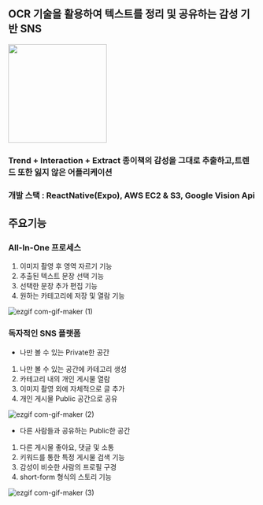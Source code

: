 
## OCR 기술을 활용하여 텍스트를 정리 및 공유하는 감성 기반 SNS
<img src="https://ifh.cc/g/kK1JLJ.png" width="200px" height="200px">


### Trend + Interaction + Extract 종이책의 감성을 그대로 추출하고,트렌드 또한 잃지 않은 어플리케이션
### 개발 스택 : ReactNative(Expo), AWS EC2 & S3, Google Vision Api

## 주요기능
### All-In-One 프로세스
1. 이미지 촬영 후 영역 자르기 기능
2. 추출된 텍스트 문장 선택 기능
3. 선택한 문장 추가 편집 기능
4. 원하는 카테고리에 저장 및 열람 기능

![ezgif com-gif-maker (1)](https://user-images.githubusercontent.com/71553394/174725798-31d62eee-a147-481a-80b2-7937d211933b.gif)


### 독자적인 SNS 플랫폼
* 나만 볼 수 있는 Private한 공간
1. 나만 볼 수 있는 공간에 카테고리 생성
2. 카테고리 내의 개인 게시물 열람
3. 이미지 촬영 외에 자체적으로 글 추가
4. 개인 게시물 Public 공간으로 공유

![ezgif com-gif-maker (2)](https://user-images.githubusercontent.com/71553394/174726292-34afd08a-7aef-458e-a836-9d67fd640961.gif)

* 다른 사람들과 공유하는 Public한 공간
1. 다른 게시물 좋아요, 댓글 및 소통
2. 키워드를 통한 특정 게시물 검색 기능
3. 감성이 비슷한 사람의 프로필 구경
4. short-form 형식의 스토리 기능

![ezgif com-gif-maker (3)](https://user-images.githubusercontent.com/71553394/174726706-1d89b2a5-9b97-408a-b2a9-b8cba7ba4df5.gif)
